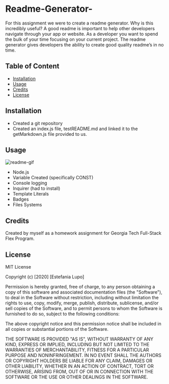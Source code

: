 # Readme-Generator-

For this assignment we were to create a readme generator. Why is this incredibly useful?  A good readme is important to help other developers navigate through your app or website. 
As a developer you want to spend the bulk of your time focusing on your current project. The readme generator gives developers the ability to create good quality readme’s in no time. 

## Table of Content

* [Installation](#installation) 
* [Usage](#usage) 
* [Credits](#credits) 
* [License](#license) 

## Installation

* Created a git repository
* Created an index.js file, testREADME.md and linked it to the getMarkdown.js file provided to us. 

## Usage

![readme-gif](assets/Readme.gif)

* Node.js
* Variable Created (specifically CONST)
* Console logging
* Inquirer (had to install)
* Template Literals
* Badges
* Files Systems

## Credits

Created by myself as a homework assignment for Georgia Tech Full-Stack Flex Program.

## License

MIT License

Copyright (c) [2020] [Estefania Lupo]

Permission is hereby granted, free of charge, to any person obtaining a copy
of this software and associated documentation files (the "Software"), to deal
in the Software without restriction, including without limitation the rights
to use, copy, modify, merge, publish, distribute, sublicense, and/or sell
copies of the Software, and to permit persons to whom the Software is
furnished to do so, subject to the following conditions:

The above copyright notice and this permission notice shall be included in all
copies or substantial portions of the Software.

THE SOFTWARE IS PROVIDED "AS IS", WITHOUT WARRANTY OF ANY KIND, EXPRESS OR
IMPLIED, INCLUDING BUT NOT LIMITED TO THE WARRANTIES OF MERCHANTABILITY,
FITNESS FOR A PARTICULAR PURPOSE AND NONINFRINGEMENT. IN NO EVENT SHALL THE
AUTHORS OR COPYRIGHT HOLDERS BE LIABLE FOR ANY CLAIM, DAMAGES OR OTHER
LIABILITY, WHETHER IN AN ACTION OF CONTRACT, TORT OR OTHERWISE, ARISING FROM,
OUT OF OR IN CONNECTION WITH THE SOFTWARE OR THE USE OR OTHER DEALINGS IN THE
SOFTWARE.

